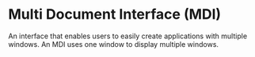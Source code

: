 # Multi Document Interface (MDI)

An interface that enables users to easily create applications with
multiple windows. An MDI uses one window to display multiple windows.